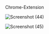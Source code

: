  Chrome-Extension


![Screenshot (44)](https://user-images.githubusercontent.com/79249131/138438268-2a7520da-3cdb-40c5-b42e-81da016cf854.png)


![Screenshot (45)](https://user-images.githubusercontent.com/79249131/138438313-bded7a2b-92e8-4988-a015-88745ef59fbc.png)



